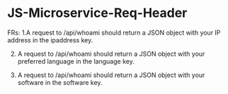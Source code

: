 # JS-Microservice-Req-Header

FRs:
1.A request to /api/whoami should return a JSON object with your IP address in the ipaddress key.

2. A request to /api/whoami should return a JSON object with your preferred language in the language key.

3. A request to /api/whoami should return a JSON object with your software in the software key.
